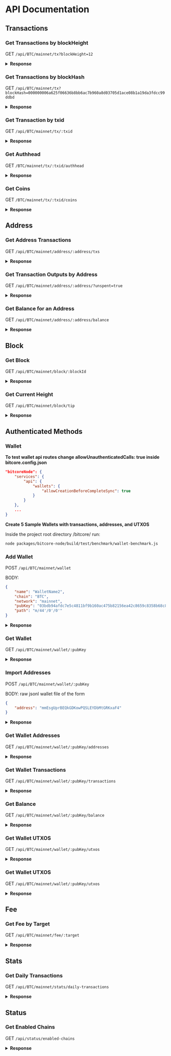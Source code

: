 # API Documentation

## Transactions

### Get Transactions by blockHeight

GET `/api/BTC/mainnet/tx?blockHeight=12`

<details>
<summary>
<b>Response</b>
</summary>
<br>
<b>Use Curl command in terminal to get a response</b>

```sh
curl -v localhost:3000/api/BTC/mainnet/tx?blockHeight=12
```

```json
[
    {
        "_id": "5c34b35d69d5562c2fc44026",
        "txid": "3b96bb7e197ef276b85131afd4a09c059cc368133a26ca04ebffb0ab4f75c8b8",
        "network": "mainnet",
        "chain": "BTC",
        "blockHeight": 12,
        "blockHash": "0000000027c2488e2510d1acf4369787784fa20ee084c258b58d9fbd43802b5e",
        "blockTime": "2009-01-09T04:21:28.000Z",
        "blockTimeNormalized": "2009-01-09T04:21:28.000Z",
        "coinbase": true,
        "locktime": -1,
        "inputCount": 1,
        "outputCount": 1,
        "size": 134,
        "fee": -1,
        "value": 5000000000,
        "confirmations": 99754
    }
]
```

</details>

### Get Transactions by blockHash

GET `/api/BTC/mainnet/tx?blockHash=000000006a625f06636b8bb6ac7b960a8d03705d1ace08b1a19da3fdcc99ddbd`

<details>
<summary><b>Response</b></summary>
<br>

<b>Use Curl command in terminal to get a response</b>

```sh
curl -v localhost:3000/api/BTC/mainnet/tx?blockHash=000000006a625f06636b8bb6ac7b960a8d03705d1ace08b1a19da3fdcc99ddbd
```

```json
[
    {
        "_id": "5c34b35d69d5562c2fc43eff",
        "txid": "9b0fc92260312ce44e74ef369f5c66bbb85848f2eddd5a7a1cde251e54ccfdd5",
        "network": "mainnet",
        "chain": "BTC",
        "blockHeight": 2,
        "blockHash": "000000006a625f06636b8bb6ac7b960a8d03705d1ace08b1a19da3fdcc99ddbd",
        "blockTime": "2009-01-09T02:55:44.000Z",
        "blockTimeNormalized": "2009-01-09T02:55:44.000Z",
        "coinbase": true,
        "locktime": -1,
        "inputCount": 1,
        "outputCount": 1,
        "size": 134,
        "fee": -1,
        "value": 5000000000,
        "confirmations": 102293
    }
]
```

</details>

### Get Transaction by txid

GET `/api/BTC/mainnet/tx/:txid`

<details>
<summary><b>Response</b></summary>
<br>

<b>Use Curl command in terminal to get a response</b>

```sh
curl -v localhost:3000/api/BTC/mainnet/tx/9b0fc92260312ce44e74ef369f5c66bbb85848f2eddd5a7a1cde251e54ccfdd5
```

```json
{
    "_id": "5c34b35d69d5562c2fc43eff",
    "txid": "9b0fc92260312ce44e74ef369f5c66bbb85848f2eddd5a7a1cde251e54ccfdd5",
    "network": "mainnet",
    "chain": "BTC",
    "blockHeight": 2,
    "blockHash": "000000006a625f06636b8bb6ac7b960a8d03705d1ace08b1a19da3fdcc99ddbd",
    "blockTime": "2009-01-09T02:55:44.000Z",
    "blockTimeNormalized": "2009-01-09T02:55:44.000Z",
    "coinbase": true,
    "locktime": -1,
    "inputCount": 1,
    "outputCount": 1,
    "size": 134,
    "fee": -1,
    "value": 5000000000,
    "confirmations": 102293
}
```

</details>

### Get Authhead

GET `/BTC/mainnet/tx/:txid/authhead`

<details>
<summary>
<b>Response</b>
</summary>
<br>
<b>Use Curl command in terminal to get a response</b>

```sh
curl -v localhost:3000/api/BTC/mainnet/tx/3b96bb7e197ef276b85131afd4a09c059cc368133a26ca04ebffb0ab4f75c8b8/authhead
```

```json
{
    "authbase": "3b96bb7e197ef276b85131afd4a09c059cc368133a26ca04ebffb0ab4f75c8b8",
    "chain": "BTC",
    "identityOutputs": [],
    "network": "mainnet"
}
```

</details>

### Get Coins

GET `/BTC/mainnet/tx/:txid/coins`

<details>
<summary>
<b>Response</b>
</summary>
<br>
<b>Use Curl command in terminal to get a response</b>

```sh
curl -v localhost:3000/api/BTC/mainnet/tx/3b96bb7e197ef276b85131afd4a09c059cc368133a26ca04ebffb0ab4f75c8b8/coins
```

```json
{
    "inputs": [],
    "outputs": [
        {
          "address": "1EVzaFkkNNXq6RJh2oywwJMn8JPiq8ikDi",
          "chain": "BTC",
          "coinbase": true,
          "confirmations": -1,
          "mintHeight": 568302,
          "mintIndex": 0,
          "mintTxid": "4e9d6f0602ead97ad54c47530c7adeb2384edc21f3a8968ae62204c2797cdaef",
          "network": "mainnet",
          "script": "76a91494155788e7233d7bea9aa29feb2ed37bc878c40b88ac",
          "spentHeight": -2,
          "spentTxid": "",
          "value": 1272312279,
          "_id": "5c94f52512025b0a390269b3"
        },
        {
          "address": "false",
          "chain": "BTC",
          "coinbase": true,
          "confirmations": -1,
          "mintHeight": 568302,
          "mintIndex": 1,
          "mintTxid": "4e9d6f0602ead97ad54c47530c7adeb2384edc21f3a8968ae62204c2797cdaef",
          "network": "mainnet",
          "script": "6a24aa21a9eda7e97a9c6ca28da3a62a0330946682f8c5d2aae854990ada44329e61c4d84111",
          "spentHeight": -2,
          "spentTxid": "",
          "value": 0,
          "_id": "5c94f52512025b0a390269b6"
        }
    ]
}
```

</details>

## Address

### Get Address Transactions

GET `/api/BTC/mainnet/address/:address/txs`

<details>
<summary><b>Response</b></summary>
<br>

<b>Use Curl command in terminal to get a response</b>

```sh
curl -v localhost:3000/api/BTC/mainnet/address/12c6DSiU4Rq3P4ZxziKxzrL5LmMBrzjrJX/txs
```

```json
[
    {
        "_id": "5bd0b60d19b81e4567d3a10d",
        "chain": "BTC",
        "network": "mainnet",
        "coinbase": true,
        "mintIndex": 0,
        "spentTxid": "",
        "mintTxid": "0e3e2357e806b6cdb1f70b54c3a3a17b6714ee1f0e68bebb44a74b1efd512098",
        "mintHeight": 1,
        "spentHeight": -2,
        "address": "12c6DSiU4Rq3P4ZxziKxzrL5LmMBrzjrJX",
        "script": "410496b538e853519c726a2c91e61ec11600ae1390813a627c66fb8be7947be63c52da7589379515d4e0a604f8141781e62294721166bf621e73a82cbf2342c858eeac",
        "value": 5000000000,
        "confirmations": -1
    },
    {
        "_id": "5bd0be3f6d88cf473695b007",
        "chain": "BTC",
        "network": "mainnet",
        "coinbase": false,
        "mintIndex": 1,
        "spentTxid": "",
        "mintTxid": "d6be34ccf6edddc3cf69842dce99fe503bf632ba2c2adb0f95c63f6706ae0c52",
        "mintHeight": 127659,
        "spentHeight": -2,
        "address": "12c6DSiU4Rq3P4ZxziKxzrL5LmMBrzjrJX",
        "script": "76a914119b098e2e980a229e139a9ed01a469e518e6f2688ac",
        "value": 2000000,
        "confirmations": -1
    },
    ...
]
```

</details>

### Get Transaction Outputs by Address

GET `/api/BTC/mainnet/address/:address/?unspent=true`

<details>
<summary><b>Response</b></summary>
<br>

<b>Use Curl command in terminal to get a response</b>

```sh
curl -v localhost:3000/api/BTC/mainnet/address/12c6DSiU4Rq3P4ZxziKxzrL5LmMBrzjrJX/?unspent=true
```

```json
[
    {
        "_id": "5c34b35d69d5562c2fc43e89",
        "chain": "BTC",
        "network": "mainnet",
        "coinbase": true,
        "mintIndex": 0,
        "spentTxid": "",
        "mintTxid": "0e3e2357e806b6cdb1f70b54c3a3a17b6714ee1f0e68bebb44a74b1efd512098",
        "mintHeight": 1,
        "spentHeight": -2,
        "address": "12c6DSiU4Rq3P4ZxziKxzrL5LmMBrzjrJX",
        "script": "410496b538e853519c726a2c91e61ec11600ae1390813a627c66fb8be7947be63c52da7589379515d4e0a604f8141781e62294721166bf621e73a82cbf2342c858eeac",
        "value": 5000000000,
        "confirmations": -1
    }
]
```

</details>

### Get Balance for an Address

GET `/api/BTC/mainnet/address/:address/balance`

<details>
<summary><b>Response</b></summary>
<br>

<b>Use Curl command in terminal to get a response</b>

```sh
curl -v localhost:3000/api/BTC/mainnet/address/12c6DSiU4Rq3P4ZxziKxzrL5LmMBrzjrJX/balance
```

```json
{
    "confirmed": 5000000000,
    "unconfirmed": 0,
    "balance": 5000000000
}
```

</details>

## Block

### Get Block

GET `/api/BTC/mainnet/block/:blockId`

<details>
<summary><b>Response</b></summary>
<br>

<b>Use Curl command in terminal to get a response</b>

```sh
curl -v localhost:3000/api/BTC/mainnet/block/00000000839a8e6886ab5951d76f411475428afc90947ee320161bbf18eb6048
```

```json
{
    "_id": "5c34b53569d5562c2fc8e65a",
    "chain": "BTC",
    "network": "mainnet",
    "hash": "00000000839a8e6886ab5951d76f411475428afc90947ee320161bbf18eb6048",
    "height": 1,
    "version": 1,
    "size": 215,
    "merkleRoot": "0e3e2357e806b6cdb1f70b54c3a3a17b6714ee1f0e68bebb44a74b1efd512098",
    "time": "2009-01-09T02:54:25.000Z",
    "timeNormalized": "2009-01-09T02:54:25.000Z",
    "nonce": 2573394689,
    "bits": 486604799,
    "previousBlockHash": "000000000019d6689c085ae165831e934ff763ae46a2a6c172b3f1b60a8ce26f",
    "nextBlockHash": "000000006a625f06636b8bb6ac7b960a8d03705d1ace08b1a19da3fdcc99ddbd",
    "reward": 5000000000,
    "transactionCount": 1,
    "confirmations": 102295
}
```

</details>

### Get Current Height

GET `/api/BTC/mainnet/block/tip`

<details>
<summary><b>Response</b></summary>
<br>

<b>Use Curl command in terminal to get a response</b>

```sh
curl -v localhost:3000/api/BTC/mainnet/block/tip
```

```json
{
    "_id": "5c94f6da12025b0a3904ba43",
    "chain": "BTC",
    "network": "mainnet",
    "hash": "000000000000000000256c7224f97c8c508fc8b4bb5537b0d731b7d45741408a",
    "height": 568303,
    "version": 1073676288,
    "size": 857826,
    "merkleRoot": "b982461de5253a8811c8a2106d800a10d08e8a185243b863378319d759a9a899",
    "time": "2019-03-22T14:53:30.000Z",
    "timeNormalized": "2019-03-22T14:53:30.000Z",
    "nonce": 4185218842,
    "bits": 388915479,
    "previousBlockHash": "0000000000000000002254ad0d85d25bb554f7a85f88130934fd67451653477c",
    "nextBlockHash": "",
    "reward": 1275381759,
    "transactionCount": 1644,
    "confirmations": 1
}
```

</details>

## Authenticated Methods

### Wallet

**To test wallet api routes change allowUnauthenticatedCalls: true inside bitcore.config.json**

```json
"bitcoreNode": {
    "services": {
        "api": {
            "wallets": {
                "allowCreationBeforeCompleteSync": true
            }
        }
    },
    ...
}
```

**Create 5 Sample Wallets with transactions, addresses, and UTXOS**

Inside the project root directory /bitcore/ run:

```sh
node packages/bitcore-node/build/test/benchmark/wallet-benchmark.js
```

### Add Wallet

POST `/api/BTC/mainnet/wallet`

BODY:

```json
{
    "name": "WalletName2",
    "chain": "BTC",
    "network": "mainnet",
    "pubKey": "03bdb94afdc7e5c4811bf9b160ac475b82156ea42c8659c8358b68c828df9a1c3d",
    "path": "m/44'/0'/0'"
}
```

<details>
<summary><b>Response</b></summary>
<br>

<b>Use Curl command in terminal to get a response</b>

```sh
curl -v POST -H "Content-Type: application/json" -d '{
  "name": "WalletName2",
  "chain": "BTC",
  "network": "mainnet",
  "pubKey": "03bdb94afdc7e5c4811bf9b160ac475b82156ea42c8659c8358b68c828df9a1c3d",
  "path": "m/44'/0'/0'"
}'
"http://localhost:3000/api/BTC/mainnet/wallet/"
```

```json
{
    "chain": "BTC",
    "network": "mainnet",
    "name": "WalletName2",
    "pubKey": "03bdb94afdc7e5c4811bf9b160ac475b82156ea42c8659c8358b68c828df9a1c3d",
    "path": "m/44'/0'/0'",
    "_id": "5c3631e538704e27c6f146c3"
}
```

</details>

### Get Wallet

GET `/api/BTC/mainnet/wallet/:pubKey`

<details>
<summary><b>Response</b></summary>
<br>

<b>Use Curl command in terminal to get a response</b>

```sh
curl -v localhost:3000/api/BTC/mainnet/wallet/03bdb94afdc7e5c4811bf9b160ac475b82156ea42c8659c8358b68c828df9a1c3d
```

```json
{
    "_id": "5c3639d1e60f7b2e174afc65",
    "chain": "BTC",
    "network": "mainnet",
    "name": "WalletName",
    "pubKey": "03bdb94afdc7e5c4811bf9b160ac475b82156ea42c8659c8358b68c828df9a1c3d",
    "path": "m/44'/0'/0'",
    "singleAddress": null
}
```

</details>

### Import Addresses

POST `/api/BTC/mainnet/wallet/:pubKey`

BODY: raw jsonl wallet file of the form

```json
{
    "address": "mmEsgUprBEQkGDKowPQSLEYDbMtGRKxaF4"
}
```

<details>
<summary><b>Response</b></summary>
<br>

<b>Use Curl command in terminal to get a response</b>

```sh
curl -v localhost:3000/api/BTC/mainnet/wallet/03bdb94afdc7e5c4811bf9b160ac475b82156ea42c8659c8358b68c828df9a1c3d
```

```json
{
    "_id": "5c3639d1e60f7b2e174afc65",
    "chain": "BTC",
    "network": "mainnet",
    "name": "WalletName",
    "pubKey": "03bdb94afdc7e5c4811bf9b160ac475b82156ea42c8659c8358b68c828df9a1c3d",
    "path": "m/44'/0'/0'",
    "singleAddress": null
}
```

</details>

### Get Wallet Addresses

GET `/api/BTC/mainnet/wallet/:pubKey/addresses`

<details>
<summary><b>Response</b></summary>
<br>

<b>Use Curl command in terminal to get a response</b>

```sh
curl -v localhost:3000/api/BTC/mainnet/wallet/03bdb94afdc7e5c4811bf9b160ac475b82156ea42c8659c8358b68c828df9a1c3d/addresses
```

```json
[
    {
        "address": "12c6DSiU4Rq3P4ZxziKxzrL5LmMBrzjrJX"
    },
    {
        "address": "1HLoD9E4SDFFPDiYfNYnkBLQ85Y51J3Zb1"
    },
    {
        "address": "1FvzCLoTPGANNjWoUo6jUGuAG3wg1w4YjR"
    }
]
```

</details>

### Get Wallet Transactions

GET `/api/BTC/mainnet/wallet/:pubKey/transactions`

<details>
<summary><b>Response</b></summary>
<br>

<b>Use Curl command in terminal to get a response</b>

```sh
curl -v localhost:3000/api/BTC/mainnet/wallet/02870d8366cf8e50f383e38e5fafc01d956b67f25fbf5c1dd4e3766cf85acbc400/transactions
```

```json
[
    {
        "id":"5c34b35d69d5562c2fc43e8c",
        "txid":"0e3e2357e806b6cdb1f70b54c3a3a17b6714ee1f0e68bebb44a74b1efd512098",
        "fee":0,"size":134,
        "category":"receive",
        "satoshis":5000000000,
        "height":1,
        "address":"12c6DSiU4Rq3P4ZxziKxzrL5LmMBrzjrJX",
        "outputIndex":0,
        "blockTime":"2009-01-09T02:54:25.000Z"
    }
]
```

</details>

### Get Balance

GET `/api/BTC/mainnet/wallet/:pubKey/balance`

<details>
<summary><b>Response</b></summary>
<br>

<b>Use Curl command in terminal to get a response</b>

```sh
curl -v localhost:3000/api/BTC/mainnet/wallet/02870d8366cf8e50f383e38e5fafc01d956b67f25fbf5c1dd4e3766cf85acbc400/balance
```

```json
{
    "confirmed": 46800000000,
    "unconfirmed": 0,
    "balance": 46800000000
}
```

</details>

### Get Wallet UTXOS

GET `/api/BTC/mainnet/wallet/:pubKey/utxos`

<details>
<summary><b>Response</b></summary>
<br>

<b>Use Curl command in terminal to get a response</b>

```sh
curl -v localhost:3000/api/BTC/mainnet/wallet/02870d8366cf8e50f383e38e5fafc01d956b67f25fbf5c1dd4e3766cf85acbc400/utxos
```

```json
[
    {
        "_id": "5c34b36069d5562c2fc45b09",
        "chain": "BTC",
        "network": "mainnet",
        "coinbase": false,
        "mintIndex": 1,
        "spentTxid": "",
        "mintTxid": "828ef3b079f9c23829c56fe86e85b4a69d9e06e5b54ea597eef5fb3ffef509fe",
        "mintHeight": 248,
        "spentHeight": -2,
        "address": "12cbQLTFMXRnSzktFkuoG3eHoMeFtpTu3S",
        "script": "410411db93e1dcdb8a016b49840f8c53bc1eb68a382e97b1482ecad7b148a6909a5cb2e0eaddfb84ccf9744464f82e160bfa9b8b64f9d4c03f999b8643f656b412a3ac",
        "value": 1800000000,
        "confirmations": 103006
    }
]
```

</details>

### Get Wallet UTXOS

GET `/api/BTC/mainnet/wallet/:pubKey/utxos`

<details>
<summary><b>Response</b></summary>
<br>

<b>Use Curl command in terminal to get a response</b>

```sh
curl -v localhost:3000/api/BTC/mainnet/wallet/02870d8366cf8e50f383e38e5fafc01d956b67f25fbf5c1dd4e3766cf85acbc400/addresses/missing
```

```json
[
    {
        "_id": "5c34b36069d5562c2fc45b09",
        "chain": "BTC",
        "network": "mainnet",
        "coinbase": false,
        "mintIndex": 1,
        "spentTxid": "",
        "mintTxid": "828ef3b079f9c23829c56fe86e85b4a69d9e06e5b54ea597eef5fb3ffef509fe",
        "mintHeight": 248,
        "spentHeight": -2,
        "address": "12cbQLTFMXRnSzktFkuoG3eHoMeFtpTu3S",
        "script": "410411db93e1dcdb8a016b49840f8c53bc1eb68a382e97b1482ecad7b148a6909a5cb2e0eaddfb84ccf9744464f82e160bfa9b8b64f9d4c03f999b8643f656b412a3ac",
        "value": 1800000000,
        "confirmations": 103006
    }
]
```

</details>

## Fee

### Get Fee by Target

GET `/api/BTC/mainnet/fee/:target`

<details>
<summary><b>Response</b></summary>
<br>

<b>Use Curl command in terminal to get a response</b>

```sh
curl -v localhost:3000/api/BTC/mainnet/fee/80
```

```json
{
    "blocks": "0.00002003",
    "feerate": "22"
}
```

</details>

## Stats

### Get Daily Transactions

GET `/api/BTC/mainnet/stats/daily-transactions`

<details>
<summary><b>Response</b></summary>
<br>

<b>Use Curl command in terminal to get a response</b>

```sh
curl -v localhost:3000/api/BTC/mainnet/stats/daily-transactions
```

```json
{
    "chain": "BTC",
    "network": "mainnet",
    "results":
    [
        {
            "date": "2009-01-09",
            "transactionCount": 14
        },
        {
            "date": "2009-01-10",
            "transactionCount": 61
        },
        ...
    ]
}
```

</details>

## Status

### Get Enabled Chains

GET `/api/status/enabled-chains`

<details>
<summary><b>Response</b></summary>
<br>

<b>Use Curl command in terminal to get a response</b>

```sh
curl -v localhost:3000/api/status/enabled-chains
```

```json
[
    {
        "chain": "BTC",
        "network": "mainnet"
    },
    {
        "chain": "BTC",
        "network": "testnet"
    },
    {
        "chain": "DVT",
        "network": "mainnet"
    },
    {
        "chain": "DVT",
        "network": "testnet"
    }
]
```

</details>
